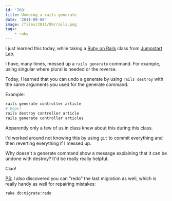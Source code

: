 ```yaml
---
id: '769'
title: Undoing a rails generate
date: '2011-09-08'
image: /files/2011/09/rails.png
tags:
    - ruby
---
```


I just learned this today, while taking a
[Ruby on Rails](http://rubyonrails.org/) class from
[Jumpstart Lab](http://jumpstartlab.com/).

I have, many times, messed up a `rails generate` command. For example, using
singular where plural is needed or the reverse.

Today, I learned that you can undo a generate by using `rails destroy` with
the same arguments you used for the generate command.

Example:

```bash
rails generate controller article
# Oops!
rails destroy controller article
rails generate controller articles
```

Apparently only a few of us in class knew about this during this class.

I'd worked around not knowing this by using `git` to commit everything and
then reverting everything if I messed up.

Why doesn't a generate command show a message explaining that it can be undone
with destroy? It'd be really really helpful.

Ciao!

<ins datetime="2011-09-09T18:44:05+00:00">PS:</ins> I also discovered you can
"redo" the last migration as well, which is really handy as well for repairing
mistakes:

```bash
rake db:migrate:redo
```
